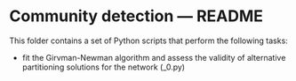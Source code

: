 # Community detection ― README

This folder contains a set of Python scripts that perform the following tasks:

-   fit the Girvman-Newman algorithm and assess the validity of alternative
    partitioning solutions for the network (_0.py)
